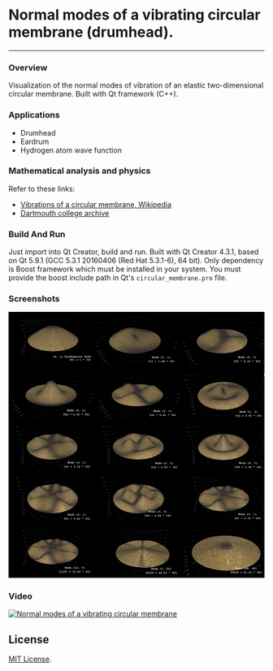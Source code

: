 # Normal modes of a vibrating circular membrane (drumhead).
---

### Overview
Visualization of the normal modes of vibration of an elastic two-dimensional circular membrane.
Built with Qt framework (C++).
### Applications
* Drumhead
* Eardrum
* Hydrogen atom wave function

### Mathematical analysis and physics
Refer to these links:
* [Vibrations of a circular membrane, Wikipedia](https://en.wikipedia.org/wiki/Vibrations_of_a_circular_membrane)
* [Dartmouth college archive](https://math.dartmouth.edu/archive/m23f09/public_html/drum.pdf)

### Build And Run
Just import into Qt Creator, build and run.
Built with Qt Creator 4.3.1, based on Qt 5.9.1 (GCC 5.3.1 20160406 (Red Hat 5.3.1-6), 64 bit).
Only dependency is Boost framework which must be installed in your system.
You must provide the boost include path in Qt's `circular_membrane.pro` file.

### Screenshots
![screenshot](https://github.com/drumaddict/circular_membrane/blob/master/images/modes_1200.jpg)

### Video
[![Normal modes of a vibrating circular membrane ](https://www.youtube.com/watch?v=DZ8VGAx4178)](https://github.com/drumaddict/circular_membrane/blob/master/images/yt_thumb.jpg)

## License
 [MIT License](http://opensource.org/licenses/MIT).
